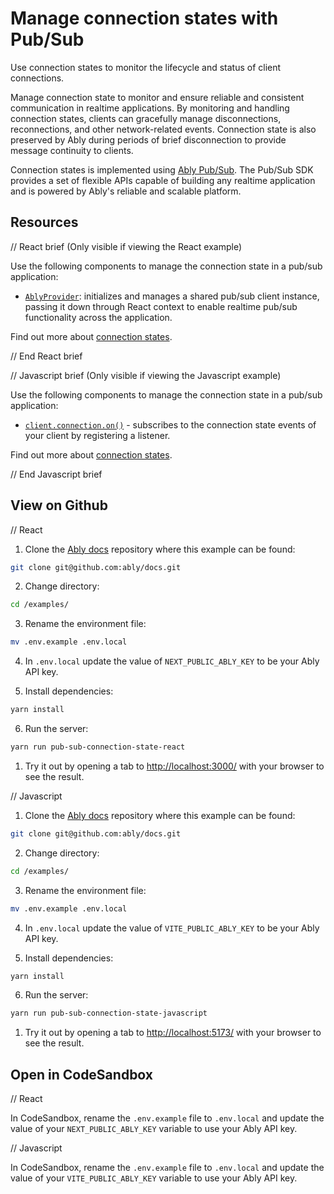 # Manage connection states with Pub/Sub

Use connection states to monitor the lifecycle and status of client connections.

Manage connection state to monitor and ensure reliable and consistent communication in realtime applications. By monitoring and handling connection states, clients can gracefully manage disconnections, reconnections, and other network-related events. Connection state is also preserved by Ably during periods of brief disconnection to provide message continuity to clients.

Connection states is implemented using [Ably Pub/Sub](https://ably.com/docs/auth). The Pub/Sub SDK provides a set of flexible APIs capable of building any realtime application and is powered by Ably's reliable and scalable platform.

## Resources

// React brief (Only visible if viewing the React example)

Use the following components to manage the connection state in a pub/sub application:

* [`AblyProvider`](https://ably.com/docs/getting-started/react#ably-provider): initializes and manages a shared pub/sub client instance, passing it down through React context to enable realtime pub/sub functionality across the application.

Find out more about [connection states](https://ably.com/docs/connect/states).

// End React brief

// Javascript brief (Only visible if viewing the Javascript example)

Use the following components to manage the connection state in a pub/sub application:

* [`client.connection.on()`](https://ably.com/docs/connect/states#listen) - subscribes to the connection state events of your client by registering a listener.

Find out more about [connection states](https://ably.com/docs/connect/states).

// End Javascript brief

## View on Github

// React

1. Clone the [Ably docs](https://github.com/ably/docs) repository where this example can be found:

```sh
git clone git@github.com:ably/docs.git
```

2. Change directory:

```sh
cd /examples/
```

3. Rename the environment file:

```sh
mv .env.example .env.local
```

4. In `.env.local` update the value of `NEXT_PUBLIC_ABLY_KEY` to be your Ably API key.

5. Install dependencies:

```sh
yarn install
```

6. Run the server:

```sh
yarn run pub-sub-connection-state-react
```

1. Try it out by opening a tab to [http://localhost:3000/](http://localhost:3000/) with your browser to see the result.

// Javascript

1. Clone the [Ably docs](https://github.com/ably/docs) repository where this example can be found:

```sh
git clone git@github.com:ably/docs.git
```

2. Change directory:

```sh
cd /examples/
```

3. Rename the environment file:

```sh
mv .env.example .env.local
```

4. In `.env.local` update the value of `VITE_PUBLIC_ABLY_KEY` to be your Ably API key.

5. Install dependencies:

```sh
yarn install
```

6. Run the server:

```sh
yarn run pub-sub-connection-state-javascript
```

1. Try it out by opening a tab to [http://localhost:5173/](http://localhost:5173/) with your browser to see the result.

## Open in CodeSandbox

// React

In CodeSandbox, rename the `.env.example` file to `.env.local` and update the value of your `NEXT_PUBLIC_ABLY_KEY` variable to use your Ably API key.

// Javascript

In CodeSandbox, rename the `.env.example` file to `.env.local` and update the value of your `VITE_PUBLIC_ABLY_KEY` variable to use your Ably API key.
